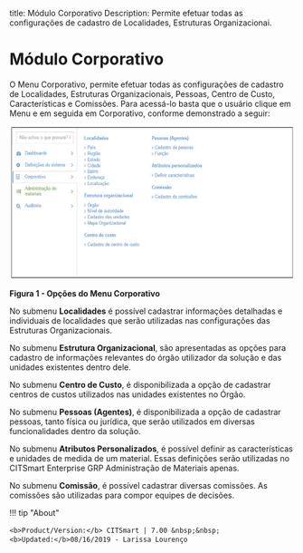 title:  Módulo Corporativo
Description: Permite efetuar todas as configurações de cadastro de Localidades, Estruturas Organizacionai. 
# Módulo Corporativo

O Menu Corporativo, permite efetuar todas as configurações de cadastro de Localidades, Estruturas Organizacionais, Pessoas, 
Centro de Custo, Características e Comissões. Para acessá-lo basta que o usuário clique em Menu e em seguida em Corporativo,
conforme demonstrado a seguir:

![Opções](images/coorporativo.img1.jpg)

**Figura 1 - Opções do Menu Corporativo**

No submenu **Localidades** é possível cadastrar informações detalhadas e individuais de localidades que serão utilizadas nas 
configurações das Estruturas Organizacionais.

No submenu **Estrutura Organizacional**, são apresentadas as opções para cadastro de informações relevantes do órgão utilizador
da solução e das unidades existentes dentro dele.

No submenu **Centro de Custo**, é disponibilizada a opção de cadastrar centros de custos utilizados nas unidades existentes no
Órgão.

No submenu **Pessoas (Agentes)**, é disponibilizada a opção de cadastrar pessoas, tanto física ou jurídica, que serão utilizados
em diversas funcionalidades dentro da solução.

No submenu **Atributos Personalizados**, é possível definir as características e unidades de medida de um material. Essas 
definições serão utilizadas no CITSmart Enterprise GRP Administração de Materiais apenas.

No submenu **Comissão**, é possível cadastrar diversas comissões. As comissões são utilizadas para compor equipes de decisões.

!!! tip "About"

    <b>Product/Version:</b> CITSmart | 7.00 &nbsp;&nbsp;
    <b>Updated:</b>08/16/2019 - Larissa Lourenço












